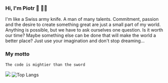 ### Hi, I'm Piotr 👋 👨‍💻

I'm like a Swiss army knife. A man of many talents. Commitment, passion and the desire to create something great are just a small part of my world. Anything is possible, but we have to ask ourselves one question. Is it worth our time? Maybe something else can be done that will make the world a better place? Just use your imagination and don't stop dreaming...

### My motto
`The code is mightier than the sword`

![](http://github-profile-summary-cards.vercel.app/api/cards/profile-details?username=k3nsei&theme=dark) ![Top Langs](https://github-readme-stats.vercel.app/api/top-langs/?username=k3nsei&layout=compact&theme=dark)

<!--
**k3nsei/k3nsei** is a ✨ _special_ ✨ repository because its `README.md` (this file) appears on your GitHub profile.

Here are some ideas to get you started:

- 🔭 I’m currently working on ...
- 🌱 I’m currently learning ...
- 👯 I’m looking to collaborate on ...
- 🤔 I’m looking for help with ...
- 💬 Ask me about ...
- 📫 How to reach me: ...
- 😄 Pronouns: ...
- ⚡ Fun fact: ...
-->
